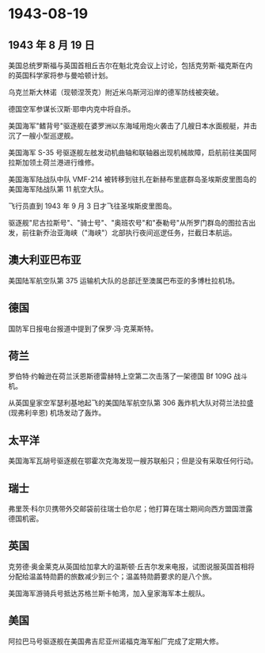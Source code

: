 # 1943-08-19

## 1943 年 8 月 19 日

美国总统罗斯福与英国首相丘吉尔在魁北克会议上讨论，包括克劳斯·福克斯在内的英国科学家将参与曼哈顿计划。

乌克兰斯大林诺（现顿涅茨克）附近米乌斯河沿岸的德军防线被突破。

德国空军参谋长汉斯·耶申内克中将自杀。

美国海军"鳍背号"驱逐舰在婆罗洲以东海域用炮火袭击了几艘日本水面舰艇，并击沉了一艘小型巡逻舰。

美国海军 S-35
号驱逐舰左舷发动机曲轴和联轴器出现机械故障，启航前往美国阿拉斯加领土荷兰港进行维修。

美国海军陆战队中队 VMF-214
被转移到驻扎在新赫布里底群岛圣埃斯皮里图岛的美国海军陆战队第 11
航空大队。

飞行员直到 1943 年 9 月 3 日才飞往圣埃斯皮里图岛。

驱逐舰"尼古拉斯号"、"骑士号"、"奥班农号"和"泰勒号"从所罗门群岛的图拉吉出发，前往新乔治亚海峡（"海峡"）北部执行夜间巡逻任务，拦截日本航运。

## 澳大利亚巴布亚

美国陆军航空队第 375 运输机大队的总部迁至澳属巴布亚的多博杜拉机场。

## 德国

国防军日报电台报道中提到了保罗·冯·克莱斯特。

## 荷兰

罗伯特·约翰逊在荷兰沃恩斯德雷赫特上空第二次击落了一架德国 Bf 109G
战斗机。

从英国皇家空军瑟利基地起飞的美国陆军航空队第 306 轰炸机大队对荷兰法拉盛
(现弗利辛恩) 机场发动了轰炸。

## 太平洋

美国海军瓦胡号驱逐舰在鄂霍次克海发现一艘苏联船只；但是没有采取任何行动。

## 瑞士

弗里茨·科尔贝携带外交邮袋前往瑞士伯尔尼；他打算在瑞士期间向西方盟国泄露德国机密。

## 英国

克劳德·奥金莱克从英国给加拿大的温斯顿·丘吉尔发来电报，试图说服英国首相将分配给温盖特勋爵的旅数减少到三个；温盖特勋爵要求的是八个旅。

美国海军游骑兵号抵达苏格兰斯卡帕湾，加入皇家海军本土舰队。

## 美国

阿拉巴马号驱逐舰在美国弗吉尼亚州诺福克海军船厂完成了定期大修。

